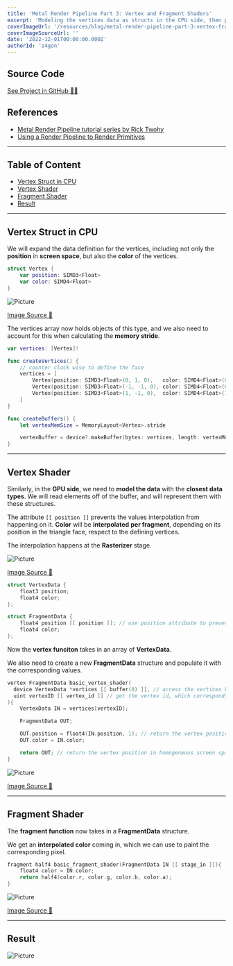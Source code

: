 ```yaml
---
title: 'Metal Render Pipeline Part 3: Vertex and Fragment Shaders'
excerpt: 'Modeling the vertices data as structs in the CPU side, then passing this data through a buffer to the GPU. Modeling the data structures for vertex and fragment functions in the GPU side. Accessing the interpolated values after rasterization to render corresponding colors for pixels on screen.'
coverImageUrl: '/resources/blog/metal-render-pipeline-part-3-vertex-fragment-shaders/cover.jpg'
coverImageSourceUrl: ''
date: '2022-12-01T00:00:00.000Z'
authorId: 'z4gon'
---
```


## Source Code

[See Project in GitHub 👩‍💻](https://github.com/z4gon/metal-render-pipeline)

## References

- [Metal Render Pipeline tutorial series by Rick Twohy](https://www.youtube.com/playlist?list=PLEXt1-oJUa4BVgjZt9tK2MhV_DW7PVDsg)
- [Using a Render Pipeline to Render Primitives](https://developer.apple.com/documentation/metal/using_a_render_pipeline_to_render_primitives)

---

## Table of Content

- [Vertex Struct in CPU](#vertex-struct)
- [Vertex Shader](#vertex-shader)
- [Fragment Shader](#fragment-shader)
- [Result](#result)

---

## Vertex Struct in CPU

We will expand the data definition for the vertices, including not only the **position** in **screen space**, but also the **color** of the vertices.

```swift
struct Vertex {
    var position: SIMD3<Float>
    var color: SIMD4<Float>
}
```

![Picture](/resources/blog/metal-render-pipeline-part-3-vertex-fragment-shaders/2.png)

[Image Source 🔗](https://developer.apple.com/documentation/metal/using_a_render_pipeline_to_render_primitives)

The vertices array now holds objects of this type, and we also need to account for this when calculating the **memory stride**.

```swift
var vertices: [Vertex]!

func createVertices() {
    // counter clock wise to define the face
    vertices = [
        Vertex(position: SIMD3<Float>(0, 1, 0),   color: SIMD4<Float>(0, 0, 1, 1)), // top mid
        Vertex(position: SIMD3<Float>(-1, -1, 0), color: SIMD4<Float>(0, 1, 0, 1)), // bot left
        Vertex(position: SIMD3<Float>(1, -1, 0),  color: SIMD4<Float>(1, 0, 0, 1)), // top right
    ]
}

func createBuffers() {
    let vertexMemSize = MemoryLayout<Vertex>.stride

    vertexBuffer = device?.makeBuffer(bytes: vertices, length: vertexMemSize * vertices.count, options: [])
}
```

---

## Vertex Shader

Similarly, in the **GPU side**, we need to **model the data** with the **closest data types**.
We will read elements off of the buffer, and will represent them with these structures.

The attribute `[[ position ]]` prevents the values interpolation from happening on it. **Color** will be **interpolated** **per fragment**, depending on its position in the triangle face, respect to the defining vertices.

The interpolation happens at the **Rasterizer** stage.

![Picture](/resources/blog/metal-render-pipeline-part-3-vertex-fragment-shaders/3.png)

[Image Source 🔗](https://developer.apple.com/documentation/metal/using_a_render_pipeline_to_render_primitives)

```swift
struct VertexData {
    float3 position;
    float4 color;
};

struct FragmentData {
    float4 position [[ position ]]; // use position attribute to prevent interpolation of the value
    float4 color;
};
```

Now the **vertex funciton** takes in an array of **VertexData**.

We also need to create a new **FragmentData** structure and populate it with the corresponding values.

```swift
vertex FragmentData basic_vertex_shader(
  device VertexData *vertices [[ buffer(0) ]], // access the vertices buffer at buffer with index 0
  uint vertexID [[ vertex_id ]] // get the vertex id, which corresponds to the index of the vertex in the buffer
){
    VertexData IN = vertices[vertexID];

    FragmentData OUT;

    OUT.position = float4(IN.position, 1); // return the vertex position in homogeneous screen space
    OUT.color = IN.color;

    return OUT; // return the vertex position in homogeneous screen space
}
```

![Picture](/resources/blog/metal-render-pipeline-part-3-vertex-fragment-shaders/4.png)

[Image Source 🔗](https://developer.apple.com/documentation/metal/using_a_render_pipeline_to_render_primitives)

---

## Fragment Shader

The **fragment function** now takes in a **FragmentData** structure.

We get an **interpolated color** coming in, which we can use to paint the corresponding pixel.

```swift
fragment half4 basic_fragment_shader(FragmentData IN [[ stage_in ]]){
    float4 color = IN.color;
    return half4(color.r, color.g, color.b, color.a);
}
```

![Picture](/resources/blog/metal-render-pipeline-part-3-vertex-fragment-shaders/5.png)

[Image Source 🔗](https://developer.apple.com/documentation/metal/using_a_render_pipeline_to_render_primitives)

---

## Result

![Picture](/resources/blog/metal-render-pipeline-part-3-vertex-fragment-shaders/cover.jpg)
